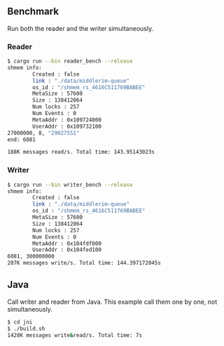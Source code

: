 ## Benchmark
Run both the reader and the writer simultaneously.

### Reader
```sh
$ cargo run --bin reader_bench --release
shmem info:
        Created : false
        link : "./data/middlerim-queue"
        os_id : "/shmem_rs_4616C511769BABEE"
        MetaSize : 57600
        Size : 138412064
        Num locks : 257
        Num Events : 0
        MetaAddr : 0x109724000
        UserAddr : 0x109732100
27000000, 8, "29927551"
end: 6081

188K messages read/s. Total time: 143.95143023s
```

### Writer
```sh
$ cargo run --bin writer_bench --release
shmem info:
        Created : false
        link : "./data/middlerim-queue"
        os_id : "/shmem_rs_4616C511769BABEE"
        MetaSize : 57600
        Size : 138412064
        Num locks : 257
        Num Events : 0
        MetaAddr : 0x104fdf000
        UserAddr : 0x104fed100
6081, 300000000
207K messages write/s. Total time: 144.397172045s
```

## Java
Call writer and reader from Java.
This example call them one by one, not simultaneously.

```sh
$ cd jni
$ ./build.sh
1428K messages write&read/s. Total time: 7s
```
